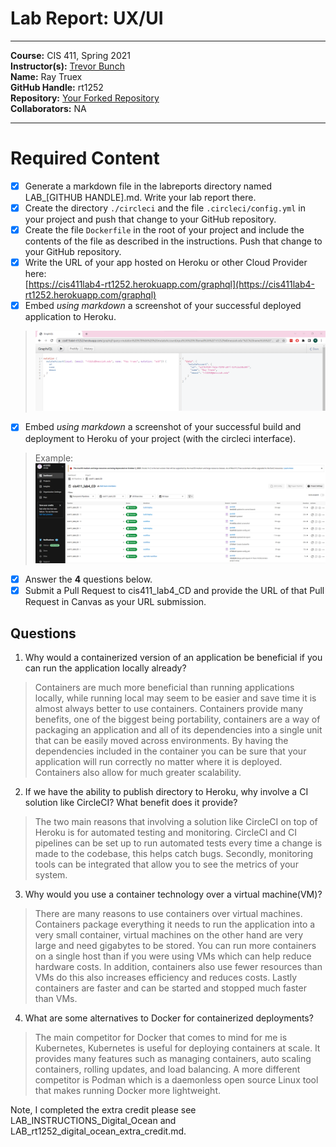 # Lab Report: UX/UI
___
**Course:** CIS 411, Spring 2021  
**Instructor(s):** [Trevor Bunch](https://github.com/trevordbunch)  
**Name:** Ray Truex <br>
**GitHub Handle:** rt1252 <br>
**Repository:** [Your Forked Repository](https://github.com/rt1252/cis411_lab4_CD/tree/purelab) <br>
**Collaborators:** NA
___

# Required Content

- [x] Generate a markdown file in the labreports directory named LAB_[GITHUB HANDLE].md. Write your lab report there.
- [x] Create the directory ```./circleci``` and the file ```.circleci/config.yml``` in your project and push that change to your GitHub repository.
- [x] Create the file ```Dockerfile``` in the root of your project and include the contents of the file as described in the instructions. Push that change to your GitHub repository.
- [x] Write the URL of your app hosted on Heroku or other Cloud Provider here:  
[https://cis411lab4-rt1252.herokuapp.com/graphql](https://cis411lab4-rt1252.herokuapp.com/graphql)
- [x] Embed _using markdown_ a screenshot of your successful deployed application to Heroku.  
> ![Successful Build](/assets/GraphQL.png)
- [x] Embed _using markdown_ a screenshot of your successful build and deployment to Heroku of your project (with the circleci interface).  
> Example: ![Successful Build](/assets/circleci.png)
- [x] Answer the **4** questions below.
- [x] Submit a Pull Request to cis411_lab4_CD and provide the URL of that Pull Request in Canvas as your URL submission.

## Questions
1. Why would a containerized version of an application be beneficial if you can run the application locally already?
> Containers are much more beneficial than running applications locally, while running local may seem to be easier and save time it is almost always better to use containers. Containers provide many benefits, one of the biggest being portability, containers are a way of packaging an application and all of its dependencies into a single unit that can be easily moved across environments. By having the dependencies included in the container you can be sure that your application will run correctly no matter where it is deployed. Containers also allow for much greater scalability. 
2. If we have the ability to publish directory to Heroku, why involve a CI solution like CircleCI? What benefit does it provide?
> The two main reasons that involving a solution like CircleCI on top of Heroku is for automated testing and monitoring. CircleCI and CI pipelines can be set up to run automated tests every time a change is made to the codebase, this helps catch bugs. Secondly, monitoring tools can be integrated that allow you to see the metrics of your system. 
3. Why would you use a container technology over a virtual machine(VM)?
> There are many reasons to use containers over virtual machines. Containers package everything it needs to run the application into a very small container, virtual machines on the other hand are very large and need gigabytes to be stored. You can run more containers on a single host than if you were using VMs which can help reduce hardware costs. In addition, containers also use fewer resources than VMs do this also increases efficiency and reduces costs. Lastly containers are faster and can be started and stopped much faster than VMs.
4. What are some alternatives to Docker for containerized deployments?
> The main competitor for Docker that comes to mind for me is Kubernetes, Kubernetes is useful for deploying containers at scale. It provides many features such as managing containers, auto scaling containers, rolling updates, and load balancing. A more different competitor is Podman which is a daemonless open source Linux tool that makes running Docker more lightweight.

Note, I completed the extra credit please see LAB_INSTRUCTIONS_Digital_Ocean and LAB_rt1252_digital_ocean_extra_credit.md.